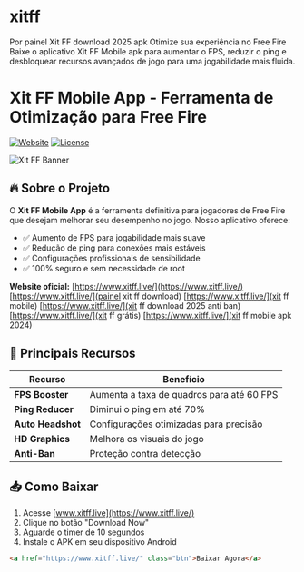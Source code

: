 # xitff
Por painel Xit FF download 2025 apk Otimize sua experiência no Free Fire Baixe o aplicativo Xit FF Mobile apk para aumentar o FPS, reduzir o ping e desbloquear recursos avançados de jogo para uma jogabilidade mais fluida.
# Xit FF Mobile App - Ferramenta de Otimização para Free Fire

[![Website](https://img.shields.io/badge/website-xitff.live-blue)](https://www.xitff.live/)
[![License](https://img.shields.io/badge/license-MIT-green)](LICENSE)

![Xit FF Banner](https://blogger.googleusercontent.com/img/b/R29vZ2xl/AVvXsEiZeo8qoSbmdwwxgxP0YecNr2tmidME65GH06Ke73I1dBO-4m4JVSC-mnTTpjfgMGooTlzvzaAV92zPF5rwThlRToC2OCR37BLWjeZK7F8AtfVaWfppsVq7dxuR2zhWuZZNrHEwjakl_u6ZCuHGOHwu6RM3QCQpxnuef7PiOMPqDq2nLSRpfYqGTqGbO4Y/s16000/Download%20Xit%20FF%20apk%20para%20Free%20Fire%20%202025%20letest%20version%20(1).webp)

## 🔥 Sobre o Projeto

O **Xit FF Mobile App** é a ferramenta definitiva para jogadores de Free Fire que desejam melhorar seu desempenho no jogo. Nosso aplicativo oferece:

- ✅ Aumento de FPS para jogabilidade mais suave
- ✅ Redução de ping para conexões mais estáveis
- ✅ Configurações profissionais de sensibilidade
- ✅ 100% seguro e sem necessidade de root

**Website oficial:** [https://www.xitff.live/](https://www.xitff.live/)
[https://www.xitff.live/](painel xit ff download)
[https://www.xitff.live/](xit ff mobile)
[https://www.xitff.live/](xit ff download 2025 anti ban)
[https://www.xitff.live/](xit ff grátis)
[https://www.xitff.live/](xit ff mobile apk 2024)

## 🚀 Principais Recursos

| Recurso | Benefício |
|---------|-----------|
| **FPS Booster** | Aumenta a taxa de quadros para até 60 FPS |
| **Ping Reducer** | Diminui o ping em até 70% |
| **Auto Headshot** | Configurações otimizadas para precisão |
| **HD Graphics** | Melhora os visuais do jogo |
| **Anti-Ban** | Proteção contra detecção |

## 📥 Como Baixar

1. Acesse [www.xitff.live](https://www.xitff.live/)
2. Clique no botão "Download Now"
3. Aguarde o timer de 10 segundos
4. Instale o APK em seu dispositivo Android

```html
<a href="https://www.xitff.live/" class="btn">Baixar Agora</a>
